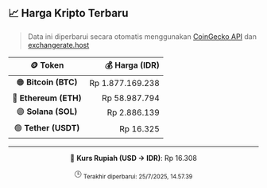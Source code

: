 

<!-- HARGA_KRIPTO -->
## 📈 Harga Kripto Terbaru

> Data ini diperbarui secara otomatis menggunakan [CoinGecko API](https://www.coingecko.com/) dan [exchangerate.host](https://exchangerate.host/)

<div align="center">

| 🪙 Token | 💰 Harga (IDR) |
|:------:|---------------:|
| 🟠 **Bitcoin (BTC)**   | Rp 1.877.169.238 |
| 🔵 **Ethereum (ETH)**  | Rp 58.987.794 |
| 🟣 **Solana (SOL)**    | Rp 2.886.139 |
| 🟢 **Tether (USDT)**   | Rp 16.325 |

---

💱 **Kurs Rupiah (USD → IDR)**: Rp 16.308

🕒 <sub>Terakhir diperbarui: 25/7/2025, 14.57.39</sub>

</div>
<!-- /HARGA_KRIPTO -->
